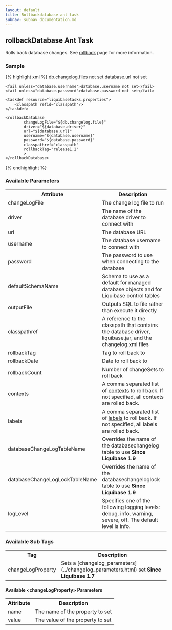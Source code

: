```yaml
---
layout: default
title: Rollbackdatabase ant task
subnav: subnav_documentation.md
---
```


## rollbackDatabase Ant Task ##

Rolls back database changes.  See [rollback](../rollback.html) page for more information.

### Sample ###

{% highlight xml %}
<target name="rollback-database" depends="prepare">
    <fail unless="db.changelog.file">db.changelog.files not set</fail>
    <fail unless="database.url">database.url not set</fail>

    <fail unless="database.username">database.username not set</fail>
    <fail unless="database.password">database.password not set</fail>

    <taskdef resource="liquibasetasks.properties">
        <classpath refid="classpath"/>
    </taskdef>

    <rollbackDatabase
            changeLogFile="${db.changelog.file}"
            driver="${database.driver}"
            url="${database.url}"
            username="${database.username}"
            password="${database.password}"
            classpathref="classpath"
            rollbackTag="release1.2"
            >
    </rollbackDatabase>
</target>
{% endhighlight %}



### Available Parameters ###

<table>
<tr><th>Attribute</th><th>Description</th></tr>
<tr><td>changeLogFile</td><td>The change log file to run</td></tr>
<tr><td>driver</td><td>The name of the database driver to connect with</td></tr>
<tr><td>url</td><td>The database URL</td></tr>
<tr><td>username</td><td>The database username to connect with</td></tr>
<tr><td>password</td><td>The password to use when connecting to the database</td></tr>
<tr><td>defaultSchemaName</td><td>Schema to use as a default for managed database objects and for Liquibase control tables  </td></tr>
<tr><td>outputFile</td><td>Outputs SQL to file rather than execute it directly  </td></tr>
<tr><td>classpathref</td><td>A reference to the classpath that contains the database driver, liquibase.jar, and the changelog.xml files</td></tr>
<tr><td>rollbackTag</td><td>Tag to roll back to</td></tr>
<tr><td>rollbackDate</td><td>Date to roll back to</td></tr>
<tr><td>rollbackCount</td><td>Number of changeSets to roll back</td></tr>
<tr><td>contexts</td><td>A comma separated list of <a href="../contexts.html">contexts</a> to roll back. If not specified, all contexts are rolled back.  </td></tr>
<tr><td>labels</td><td>A comma separated list of <a href="../labels.html">labels</a> to roll back. If not specified, all labels are rolled back.  </td></tr>
<tr><td>databaseChangeLogTableName</td><td>Overrides the name of the databasechangelog table to use <b>Since Liquibase 1.9</b> </td></tr>
<tr><td>databaseChangeLogLockTableName</td><td>Overrides the name of the databasechangeloglock table to use <b>Since Liquibase 1.9</b> </td></tr>
<tr><td>logLevel</td><td>Specifies one of the following logging levels: debug, info, warning, severe, off. The default level is info.</td></tr>
</table>

### Available Sub Tags ###
<table>
<tr><th>Tag</th><th>Description</th></tr>
<tr><td>changeLogProperty</td><td>Sets a [changelog_parameters](../changelog_parameters.html) set <b>Since Liquibase 1.7</b> </td></tr>
</table>

#### Available &lt;changeLogProperty&gt; Parameters ####
<table>
<tr><th>Attribute</th><th>Description</th></tr>
<tr><td>name</td><td>The name of the property to set</td></tr>
<tr><td>value</td><td>The value of the property to set</td></tr>
</table>
